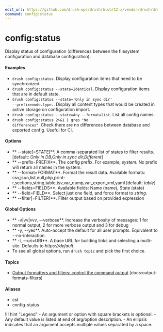 ```yaml
---
edit_url: https://github.com/drush-ops/drush/blob/12.x/vendor/drush/drush/src/Commands/config/ConfigCommands.php
command: config:status
---
```

# config:status

Display status of configuration (differences between the filesystem configuration and database configuration).

#### Examples

- <code>drush config:status</code>. Display configuration items that need to be synchronized.
- <code>drush config:status --state=Identical</code>. Display configuration items that are in default state.
- <code>drush config:status --state='Only in sync dir' --prefix=node.type.</code>. Display all content types that would be created in active storage on configuration import.
- <code>drush config:status --state=Any --format=list</code>. List all config names.
- <code>drush config:status 2>&amp;1 | grep "No differences"</code>. Check there are no differences between database and exported config. Useful for CI.

#### Options

- ** --state[=STATE]**. A comma-separated list of states to filter results. [default: *Only in DB,Only in sync dir,Different*]
- ** --prefix=PREFIX**. The config prefix. For example, *system*. No prefix will return all names in the system.
- ** --format=FORMAT**. Format the result data. Available formats: csv,json,list,null,php,print-r,sections,string,table,tsv,var_dump,var_export,xml,yaml [default: *table*]
- ** --fields=FIELDS**. Available fields: Name (name), State (state)
- ** --field=FIELD**. Select just one field, and force format to *string*.
- ** --filter[=FILTER]**. Filter output based on provided expression

#### Global Options

- ** -v|vv|vvv, --verbose**. Increase the verbosity of messages: 1 for normal output, 2 for more verbose output and 3 for debug
- ** -y, --yes**. Auto-accept the default for all user prompts. Equivalent to --no-interaction.
- ** -l, --uri=URI**. A base URL for building links and selecting a multi-site. Defaults to *https://default*.
- To see all global options, run <code>drush topic</code> and pick the first choice.

#### Topics

- [Output formatters and filters: control the command output](../../vendor/drush/drush/docs/output-formats-filters.md) (docs:output-formats-filters)

#### Aliases

- cst
- config-status

!!! hint "Legend"
    - An argument or option with square brackets is optional.
    - Any default value is listed at end of arg/option description.
    - An ellipsis indicates that an argument accepts multiple values separated by a space.